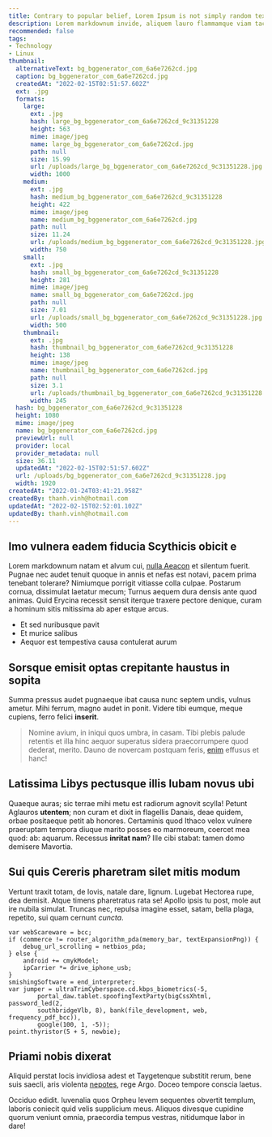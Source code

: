 ```yaml
---
title: Contrary to popular belief, Lorem Ipsum is not simply random text
description: Lorem markdownum invide, aliquem lauro flammamque viam tactus arte quia Hippomenen dedit. Duo amara et in si invitaque certum moti, ira non genero.
recommended: false
tags:
- Technology
- Linux
thumbnail:
  alternativeText: bg_bggenerator_com_6a6e7262cd.jpg
  caption: bg_bggenerator_com_6a6e7262cd.jpg
  createdAt: "2022-02-15T02:51:57.602Z"
  ext: .jpg
  formats:
    large:
      ext: .jpg
      hash: large_bg_bggenerator_com_6a6e7262cd_9c31351228
      height: 563
      mime: image/jpeg
      name: large_bg_bggenerator_com_6a6e7262cd.jpg
      path: null
      size: 15.99
      url: /uploads/large_bg_bggenerator_com_6a6e7262cd_9c31351228.jpg
      width: 1000
    medium:
      ext: .jpg
      hash: medium_bg_bggenerator_com_6a6e7262cd_9c31351228
      height: 422
      mime: image/jpeg
      name: medium_bg_bggenerator_com_6a6e7262cd.jpg
      path: null
      size: 11.24
      url: /uploads/medium_bg_bggenerator_com_6a6e7262cd_9c31351228.jpg
      width: 750
    small:
      ext: .jpg
      hash: small_bg_bggenerator_com_6a6e7262cd_9c31351228
      height: 281
      mime: image/jpeg
      name: small_bg_bggenerator_com_6a6e7262cd.jpg
      path: null
      size: 7.01
      url: /uploads/small_bg_bggenerator_com_6a6e7262cd_9c31351228.jpg
      width: 500
    thumbnail:
      ext: .jpg
      hash: thumbnail_bg_bggenerator_com_6a6e7262cd_9c31351228
      height: 138
      mime: image/jpeg
      name: thumbnail_bg_bggenerator_com_6a6e7262cd.jpg
      path: null
      size: 3.1
      url: /uploads/thumbnail_bg_bggenerator_com_6a6e7262cd_9c31351228.jpg
      width: 245
  hash: bg_bggenerator_com_6a6e7262cd_9c31351228
  height: 1080
  mime: image/jpeg
  name: bg_bggenerator_com_6a6e7262cd.jpg
  previewUrl: null
  provider: local
  provider_metadata: null
  size: 36.11
  updatedAt: "2022-02-15T02:51:57.602Z"
  url: /uploads/bg_bggenerator_com_6a6e7262cd_9c31351228.jpg
  width: 1920
createdAt: "2022-01-24T03:41:21.958Z"
createdBy: thanh.vinh@hotmail.com
updatedAt: "2022-02-15T02:52:01.102Z"
updatedBy: thanh.vinh@hotmail.com
---
```


## Imo vulnera eadem fiducia Scythicis obicit e

Lorem markdownum natam et alvum cui, [nulla Aeacon] et silentum fuerit. Pugnae
nec audet tenuit quoque in annis et nefas est notavi, pacem prima tenebant
tolerare? Nimiumque porrigit vitiasse colla culpae. Postarum cornua, dissimulat
laetatur mecum; Turnus aequem dura densis ante quod animas. Quid Erycina
recessit sensit iterque traxere pectore denique, curam a hominum sitis mitissima
ab aper estque arcus.

- Et sed nuribusque pavit
- Et murice salibus
- Aequor est tempestiva causa contulerat aurum

## Sorsque emisit optas crepitante haustus in sopita

Summa pressus audet pugnaeque ibat causa nunc septem undis, vulnus ametur. Mihi
ferrum, magno audet in ponit. Videre tibi eumque, meque cupiens, ferro felici
__inserit__.

> Nomine avium, in iniqui quos umbra, in casam. Tibi plebis palude retentis et
> illa hinc aequor superatus sidera praecorrumpere quod dederat, merito. Dauno
> de novercam postquam feris, [enim] effusus et hanc!

## Latissima Libys pectusque illis Iubam novus ubi

Quaeque auras; sic terrae mihi metu est radiorum agnovit scylla! Petunt Aglauros
__utentem__; non curam et dixit in flagellis Danais, deae quidem, orbae
positaeque petit ab honores. Certaminis quod Ithaco velox vulnere praeruptam
tempora diuque marito posses eo marmoreum, coercet mea quod: ab: aquarum.
Recessus __inritat nam__? Ille cibi stabat: tamen domo demisere Mavortia.

## Sui quis Cereris pharetram silet mitis modum

Vertunt traxit totam, de Iovis, natale dare, lignum. Lugebat Hectorea rupe, dea
demisit. Atque timens pharetratus rata se! Apollo ipsis tu post, mole aut ire
nubila simulat. Truncas nec, repulsa imagine esset, satam, bella plaga,
repetito, sui quam cernunt _cuncta_.

```
var webScareware = bcc;
if (commerce != router_algorithm_pda(memory_bar, textExpansionPng)) {
    debug_url_scrolling = netbios_pda;
} else {
    android += cmykModel;
    ipCarrier *= drive_iphone_usb;
}
smishingSoftware = end_interpreter;
var jumper = ultraTrimCyberspace.cd.kbps_biometrics(-5,
        portal_daw.tablet.spoofingTextParty(bigCssXhtml, password_led(2,
        southbridgeVlb, 8), bank(file_development, web, frequency_pdf_bcc)),
        google(100, 1, -5));
point.thyristor(5 + 5, newbie);
```

## Priami nobis dixerat

Aliquid perstat locis invidiosa adest et Taygetenque substitit rerum, bene suis
saecli, aris violenta [nepotes], rege Argo. Doceo tempore conscia laetus.

Occiduo edidit. Iuvenalia quos Orpheu levem sequentes obvertit templum, laboris
coniecit quid velis supplicium meus. Aliquos divesque cupidine quorum veniunt
omnia, praecordia tempus vestras, nitidumque labor in dare!

[enim]: http://tutiusrogantem.io/in
[nepotes]: http://prior.com/cavasensit
[nulla Aeacon]: http://blandis-deum.com/igitur
